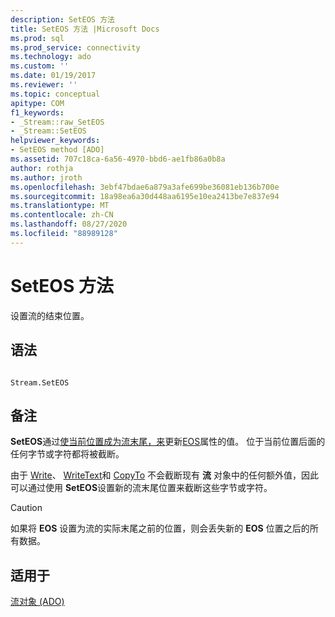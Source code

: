 ```yaml
---
description: SetEOS 方法
title: SetEOS 方法 |Microsoft Docs
ms.prod: sql
ms.prod_service: connectivity
ms.technology: ado
ms.custom: ''
ms.date: 01/19/2017
ms.reviewer: ''
ms.topic: conceptual
apitype: COM
f1_keywords:
- _Stream::raw_SetEOS
- _Stream::SetEOS
helpviewer_keywords:
- SetEOS method [ADO]
ms.assetid: 707c18ca-6a56-4970-bbd6-ae1fb86a0b8a
author: rothja
ms.author: jroth
ms.openlocfilehash: 3ebf47bdae6a879a3afe699be36081eb136b700e
ms.sourcegitcommit: 18a98ea6a30d448aa6195e10ea2413be7e837e94
ms.translationtype: MT
ms.contentlocale: zh-CN
ms.lasthandoff: 08/27/2020
ms.locfileid: "88989128"
---
```

# <a name="seteos-method"></a>SetEOS 方法
设置流的结束位置。  
  
## <a name="syntax"></a>语法  
  
```  
  
Stream.SetEOS  
```  
  
## <a name="remarks"></a>备注  
 **SetEOS**通过[使当前位置成为流末尾，来](./position-property-ado.md)更新[EOS](./eos-property.md)属性的值。 位于当前位置后面的任何字节或字符都将被截断。  
  
 由于 [Write](./write-method.md)、 [WriteText](./writetext-method.md)和 [CopyTo](./copyto-method-ado.md) 不会截断现有 **流** 对象中的任何额外值，因此可以通过使用 **SetEOS**设置新的流末尾位置来截断这些字节或字符。  
  
> [!CAUTION]
>  如果将 **EOS** 设置为流的实际末尾之前的位置，则会丢失新的 **EOS** 位置之后的所有数据。  
  
## <a name="applies-to"></a>适用于  
 [流对象 (ADO)](./stream-object-ado.md)